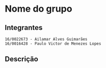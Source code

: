 # Nome do grupo

## Integrantes
	16/0022673 - Ailamar Alves Guimarães
	16/0016428 - Paulo Victor de Menezes Lopes

## Descrição



